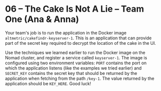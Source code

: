 # 06 – The Cake Is Not A Lie – Team One (Ana & Anna)

Your team's job is to run the application in the Docker image `altmetric/cakefindr-keyserver-1`. This is an application that can provide part of the secret key required to decrypt the location of the cake in the UI.

Use the techniques we learned earlier to run the Docker image on the Nomad cluster, and register a service called `keyserver-1`. The image is configured using two environment variables: `PORT` contains the port on which the application listens (like the examples we tried earlier) and `SECRET_KEY` contains the secret key that should be returned by the application when fetching from the path `/key-1`. The value returned by the application should be `KEY_HERE`. Good luck!
